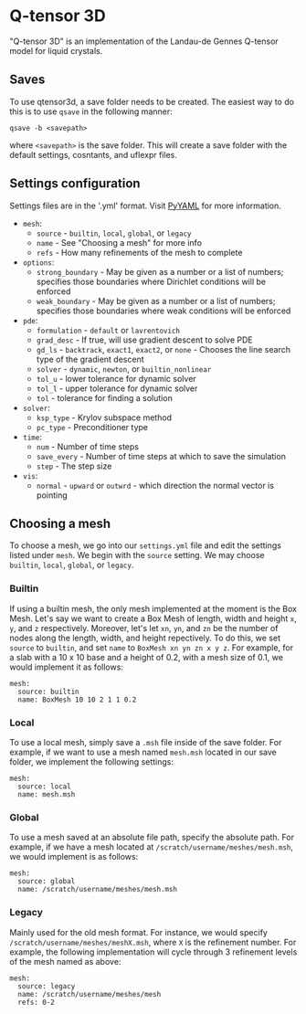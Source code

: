 # Q-tensor 3D

"Q-tensor 3D" is an implementation of the Landau-de Gennes Q-tensor model for liquid crystals.

## Saves

To use qtensor3d, a save folder needs to be created. The easiest way to do this is to use `qsave` in the following manner:
```
qsave -b <savepath>
```
where `<savepath>` is the save folder. This will create a save folder with the default settings, cosntants, and uflexpr files.

## Settings configuration

Settings files are in the '.yml' format. Visit [PyYAML](https://pyyaml.org/wiki/PyYAMLDocumentation) for more information.

- `mesh`:
  - `source` - `builtin`, `local`, `global`, or `legacy`
  - `name` - See "Choosing a mesh" for more info
  - `refs` - How many refinements of the mesh to complete
- `options`:
  - `strong_boundary` - May be given as a number or a list of numbers; specifies those boundaries where Dirichlet conditions will be enforced
  - `weak_boundary` - May be given as a number or a list of numbers; specifies those boundaries where weak conditions will be enforced
- `pde`:
  - `formulation` - `default` or `lavrentovich`
  - `grad_desc` - If true, will use gradient descent to solve PDE
  - `gd_ls` - `backtrack`, `exact1`, `exact2`, or `none` - Chooses the line search type of the gradient descent
  - `solver` - `dynamic`, `newton`, or `builtin_nonlinear`
  - `tol_u` - lower tolerance for dynamic solver
  - `tol_l` - upper tolerance for dynamic solver
  - `tol` - tolerance for finding a solution
- `solver`:
  - `ksp_type` - Krylov subspace method
  - `pc_type` - Preconditioner type
- `time`:
  - `num` - Number of time steps
  - `save_every` - Number of time steps at which to save the simulation
  - `step` - The step size
- `vis`:
  - `normal` - `upward` or `outwrd` - which direction the normal vector is pointing

## Choosing a mesh

To choose a mesh, we go into our `settings.yml` file and edit the settings listed under `mesh`.
We begin with the `source` setting.
We may choose `builtin`, `local`, `global`, or `legacy`.

### Builtin

If using a builtin mesh, the only mesh implemented at the moment is the Box Mesh.
Let's say we want to create a Box Mesh of length, width and height `x`, `y`, and `z` respectively.
Moreover, let's let `xn`, `yn`, and `zn` be the number of nodes along the length, width, and height repectively.
To do this, we set `source` to `builtin`, and set `name` to `BoxMesh xn yn zn x y z`.
For example, for a slab with a 10 x 10 base and a height of 0.2, with a mesh size of 0.1, we would implement it as follows:
```
mesh:
  source: builtin
  name: BoxMesh 10 10 2 1 1 0.2
```

### Local

To use a local mesh, simply save a `.msh` file inside of the save folder.
For example, if we want to use a mesh named `mesh.msh` located in our save folder, we implement the following settings:
```
mesh:
  source: local
  name: mesh.msh
```

### Global

To use a mesh saved at an absolute file path, specify the absolute path.
For example, if we have a mesh located at `/scratch/username/meshes/mesh.msh`, we would implement is as follows:
```
mesh:
  source: global
  name: /scratch/username/meshes/mesh.msh
```

### Legacy

Mainly used for the old mesh format. For instance, we would specify `/scratch/username/meshes/meshX.msh`, where `X` is the refinement number.
For example, the following implementation will cycle through 3 refinement levels of the mesh named as above:
```
mesh:
  source: legacy
  name: /scratch/username/meshes/mesh
  refs: 0-2
```